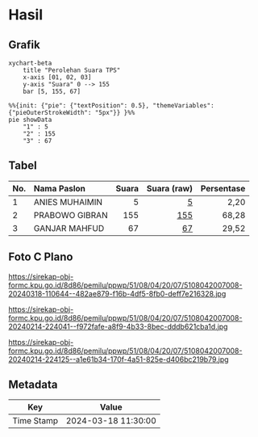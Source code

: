 # Hasil

## Grafik

```mermaid
xychart-beta
    title "Perolehan Suara TPS"
    x-axis [01, 02, 03]
    y-axis "Suara" 0 --> 155
    bar [5, 155, 67]
```

```mermaid
%%{init: {"pie": {"textPosition": 0.5}, "themeVariables": {"pieOuterStrokeWidth": "5px"}} }%%
pie showData
    "1" : 5
    "2" : 155
    "3" : 67
```

## Tabel

| No. | Nama Paslon    | Suara | Suara (raw) | Persentase |
|:--- |:-------------- | -----:| -----------:| ----------:|
| 1   | ANIES MUHAIMIN | 5     | [5][p-1]    | 2,20       |
| 2   | PRABOWO GIBRAN | 155   | [155][p-2]  | 68,28      |
| 3   | GANJAR MAHFUD  | 67    | [67][p-3]   | 29,52      |


[p-1]: https://github.com/gigit-pemilu/pemilu-2024-51-bali/blob/main/pilpres/hitung-suara/sub/51-bali/sub/08-buleleng/sub/04-banjar/sub/2007-gobleg/sub/008-tps/sub/paslon-1.txt
[p-2]: https://github.com/gigit-pemilu/pemilu-2024-51-bali/blob/main/pilpres/hitung-suara/sub/51-bali/sub/08-buleleng/sub/04-banjar/sub/2007-gobleg/sub/008-tps/sub/paslon-2.txt
[p-3]: https://github.com/gigit-pemilu/pemilu-2024-51-bali/blob/main/pilpres/hitung-suara/sub/51-bali/sub/08-buleleng/sub/04-banjar/sub/2007-gobleg/sub/008-tps/sub/paslon-3.txt

## Foto C Plano

https://sirekap-obj-formc.kpu.go.id/8d86/pemilu/ppwp/51/08/04/20/07/5108042007008-20240318-110644--482ae879-f16b-4df5-8fb0-deff7e216328.jpg

https://sirekap-obj-formc.kpu.go.id/8d86/pemilu/ppwp/51/08/04/20/07/5108042007008-20240214-224041--f972fafe-a8f9-4b33-8bec-dddb621cba1d.jpg

https://sirekap-obj-formc.kpu.go.id/8d86/pemilu/ppwp/51/08/04/20/07/5108042007008-20240214-224125--a1e61b34-170f-4a51-825e-d406bc219b79.jpg


## Metadata

| Key        | Value               |
| ---------- | ------------------- |
| Time Stamp | 2024-03-18 11:30:00 |



